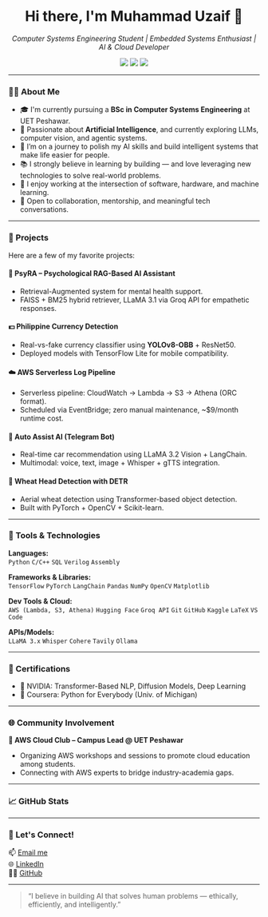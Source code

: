 
<h1 align="center">Hi there, I'm Muhammad Uzaif 👋</h1>
<p align="center">
  <em>Computer Systems Engineering Student | Embedded Systems Enthusiast | AI & Cloud Developer</em>
</p>

<p align="center">
  <a href="mailto:uzaifkhan663@gmail.com"><img src="https://img.shields.io/badge/email-contact%20me-blue?style=flat&logo=gmail" /></a>
  <a href="https://www.linkedin.com/in/muhammad-uzaif-haroon-50a967254"><img src="https://img.shields.io/badge/LinkedIn-%231DA1F2.svg?style=flat&logo=linkedin" /></a>
  <a href="https://github.com/M-Uzaif"><img src="https://img.shields.io/github/followers/M-Uzaif?label=GitHub&style=flat&logo=github" /></a>
</p>

---

### 👨‍💻 About Me

- 🎓 I'm currently pursuing a **BSc in Computer Systems Engineering** at UET Peshawar.
- 🤖 Passionate about **Artificial Intelligence**, and currently exploring LLMs, computer vision, and agentic systems.
- 🚀 I’m on a journey to polish my AI skills and build intelligent systems that make life easier for people.
- 📚 I strongly believe in learning by building — and love leveraging new technologies to solve real-world problems.
- 🧠 I enjoy working at the intersection of software, hardware, and machine learning.
- 💬 Open to collaboration, mentorship, and meaningful tech conversations.


---

### 🚀 Projects

Here are a few of my favorite projects:

#### 🧠 PsyRA – Psychological RAG-Based AI Assistant
- Retrieval-Augmented system for mental health support.
- FAISS + BM25 hybrid retriever, LLaMA 3.1 via Groq API for empathetic responses.

#### 💵 Philippine Currency Detection
- Real-vs-fake currency classifier using **YOLOv8-OBB** + ResNet50.
- Deployed models with TensorFlow Lite for mobile compatibility.

#### ☁️ AWS Serverless Log Pipeline
- Serverless pipeline: CloudWatch → Lambda → S3 → Athena (ORC format).
- Scheduled via EventBridge; zero manual maintenance, ~$9/month runtime cost.

#### 🤖 Auto Assist AI (Telegram Bot)
- Real-time car recommendation using LLaMA 3.2 Vision + LangChain.
- Multimodal: voice, text, image + Whisper + gTTS integration.

#### 🌾 Wheat Head Detection with DETR
- Aerial wheat detection using Transformer-based object detection.
- Built with PyTorch + OpenCV + Scikit-learn.

---

### 🧰 Tools & Technologies

**Languages:**  
`Python` `C/C++` `SQL` `Verilog` `Assembly`

**Frameworks & Libraries:**  
`TensorFlow` `PyTorch` `LangChain` `Pandas` `NumPy` `OpenCV` `Matplotlib`

**Dev Tools & Cloud:**  
`AWS (Lambda, S3, Athena)` `Hugging Face` `Groq API` `Git` `GitHub` `Kaggle` `LaTeX` `VS Code`

**APIs/Models:**  
`LLaMA 3.x` `Whisper` `Cohere` `Tavily` `Ollama`

---

### 📜 Certifications

- 🧠 NVIDIA: Transformer-Based NLP, Diffusion Models, Deep Learning
- 🐍 Coursera: Python for Everybody (Univ. of Michigan)

---

### 🌐 Community Involvement

**🚩 AWS Cloud Club – Campus Lead @ UET Peshawar**  
- Organizing AWS workshops and sessions to promote cloud education among students.  
- Connecting with AWS experts to bridge industry-academia gaps.

---

### 📈 GitHub Stats
<!--
<p align="center">
  <img src="https://github-readme-stats.vercel.app/api?username=M-Uzaif&show_icons=true&theme=tokyonight" />
  <img src="https://github-readme-streak-stats.herokuapp.com/?user=M-Uzaif&theme=tokyonight" />
  <img src="https://github-readme-stats.vercel.app/api/top-langs/?username=M-Uzaif&layout=compact&theme=tokyonight" />
</p>
-->
---

### 💬 Let's Connect!

📫 [Email me](mailto:uzaifkhan663@gmail.com)  
🌐 [LinkedIn](https://www.linkedin.com/in/muhammad-uzaif-haroon-50a967254)  
🧑‍💻 [GitHub](https://github.com/M-Uzaif)  

---

> “I believe in building AI that solves human problems — ethically, efficiently, and intelligently.”




<!--
**M-Uzaif/M-Uzaif** is a ✨ _special_ ✨ repository because its `README.md` (this file) appears on your GitHub profile.

Here are some ideas to get you started:

- 🔭 I’m currently working on ...
- 🌱 I’m currently learning ...
- 👯 I’m looking to collaborate on ...
- 🤔 I’m looking for help with ...
- 💬 Ask me about ...
- 📫 How to reach me: ...
- 😄 Pronouns: ...
- ⚡ Fun fact: ...
-->
